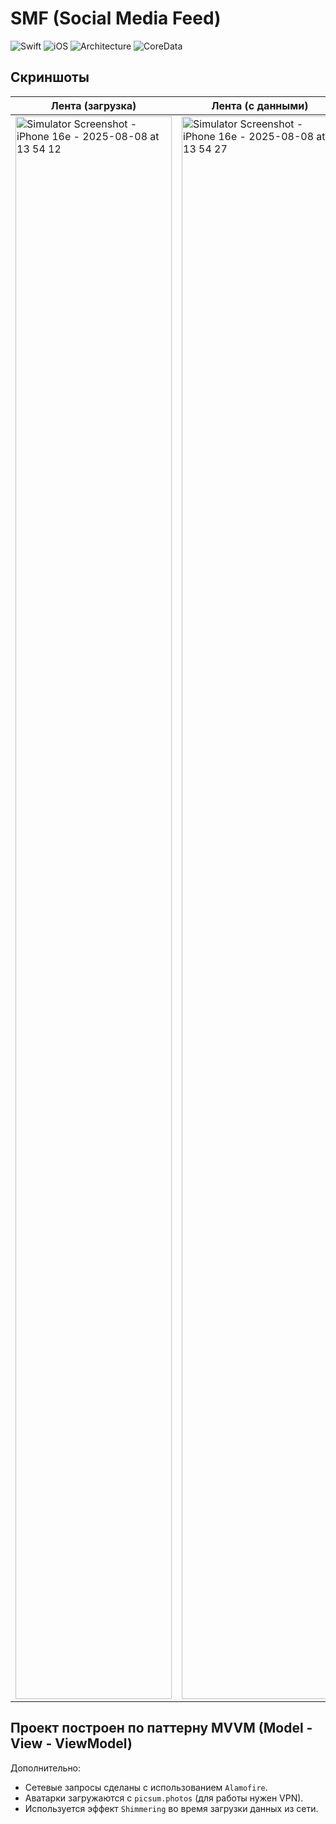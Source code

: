 # SMF (Social Media Feed)

![Swift](https://img.shields.io/badge/Swift-5.9-orange)
![iOS](https://img.shields.io/badge/iOS-16%2B-blue)
![Architecture](https://img.shields.io/badge/Architecture-MVVM-green)
![CoreData](https://img.shields.io/badge/Persistence-CoreData-red)

## Скриншоты

| Лента (загрузка) | Лента (с данными) |
|------------------|-------------------|
| <img width="250" height="2532" alt="Simulator Screenshot - iPhone 16e - 2025-08-08 at 13 54 12" src="https://github.com/user-attachments/assets/5bcf371d-e8f0-4e79-84b1-c6117f30c862" /> | <img width="250" height="2532" alt="Simulator Screenshot - iPhone 16e - 2025-08-08 at 13 54 27" src="https://github.com/user-attachments/assets/ff0eec85-b888-4da4-813d-1a8365998d25" /> |

## Проект построен по паттерну MVVM (Model - View - ViewModel)

Дополнительно:

- Сетевые запросы сделаны с использованием `Alamofire`.
- Аватарки загружаются с `picsum.photos` (для работы нужен VPN).
- Используется эффект `Shimmering` во время загрузки данных из сети.
